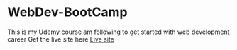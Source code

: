 # WebDev-BootCamp
This is my Udemy course am following to get started with web development career
Get the live site here [Live site](https://ssaava.github.io/WebDev-BootCamp/)
